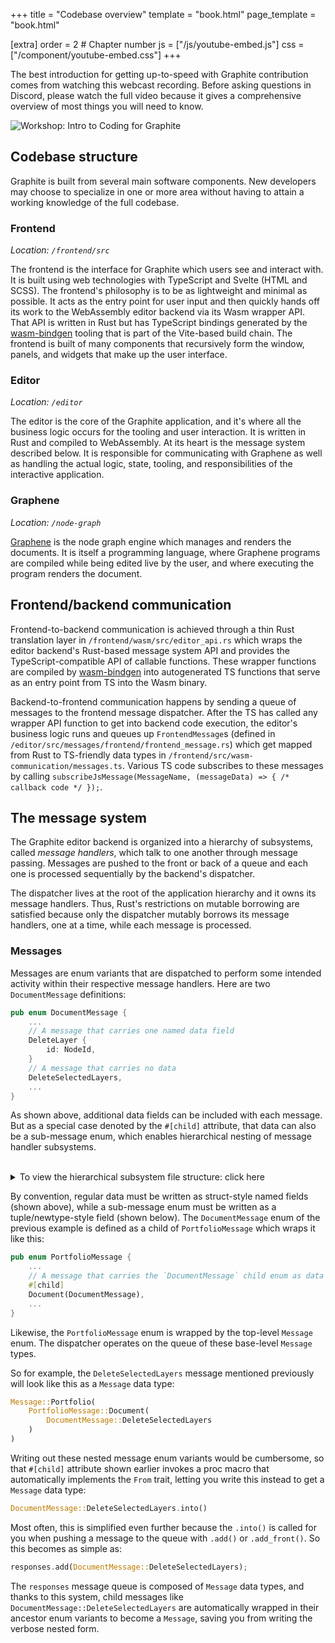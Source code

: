 +++
title = "Codebase overview"
template = "book.html"
page_template = "book.html"

[extra]
order = 2 # Chapter number
js = ["/js/youtube-embed.js"]
css = ["/component/youtube-embed.css"]
+++

The best introduction for getting up-to-speed with Graphite contribution comes from watching this webcast recording. Before asking questions in Discord, please watch the full video because it gives a comprehensive overview of most things you will need to know.

<div class="youtube-embed aspect-16x9">
	<img data-youtube-embed="vUzIeg8frh4" src="https://static.graphite.rs/content/volunteer/guide/workshop-intro-to-coding-for-graphite-youtube.avif" onerror="this.onerror = null; this.src = this.src.replace('.avif', '.png')" alt="Workshop: Intro to Coding for Graphite" />
</div>

<!-- ## Tech stack -->
<!-- - rustc: Compiler for node graph generics and custom nodes -->
<!-- - rust-gpu: Compiler backend to generate compute shaders from Rust source code -->
<!-- - wgpu: Portable graphics API for running compute shaders on desktop and web -->
<!-- - Tauri: lightweight desktop web UI shell while the backend runs natively (experimental) -->
<!-- - Vello: GPU-accelerated vector graphics renderer -->
<!-- - COSMIC Text: Text shaping and typesetting -->
<!-- - Wasmer or Wasmtime: Portable, sandboxed runtime for custom nodes -->
<!-- - Tokio: parallelized job execution in the node graph pipeline -->
<!-- - Xilem: High-performance native UI framework, to replace Tauri when ready -->

## Codebase structure

Graphite is built from several main software components. New developers may choose to specialize in one or more area without having to attain a working knowledge of the full codebase.

### Frontend

*Location: `/frontend/src`*

The frontend is the interface for Graphite which users see and interact with. It is built using web technologies with TypeScript and Svelte (HTML and SCSS). The frontend's philosophy is to be as lightweight and minimal as possible. It acts as the entry point for user input and then quickly hands off its work to the WebAssembly editor backend via its Wasm wrapper API. That API is written in Rust but has TypeScript bindings generated by the [wasm-bindgen](https://github.com/rustwasm/wasm-bindgen) tooling that is part of the Vite-based build chain. The frontend is built of many components that recursively form the window, panels, and widgets that make up the user interface.

### Editor

*Location: `/editor`*

The editor is the core of the Graphite application, and it's where all the business logic occurs for the tooling and user interaction. It is written in Rust and compiled to WebAssembly. At its heart is the message system described below. It is responsible for communicating with Graphene as well as handling the actual logic, state, tooling, and responsibilities of the interactive application.

### Graphene

*Location: `/node-graph`*

[Graphene](../graphene/) is the node graph engine which manages and renders the documents. It is itself a programming language, where Graphene programs are compiled while being edited live by the user, and where executing the program renders the document.

## Frontend/backend communication

Frontend-to-backend communication is achieved through a thin Rust translation layer in `/frontend/wasm/src/editor_api.rs` which wraps the editor backend's Rust-based message system API and provides the TypeScript-compatible API of callable functions. These wrapper functions are compiled by [wasm-bindgen](https://github.com/rustwasm/wasm-bindgen) into autogenerated TS functions that serve as an entry point from TS into the Wasm binary.

Backend-to-frontend communication happens by sending a queue of messages to the frontend message dispatcher. After the TS has called any wrapper API function to get into backend code execution, the editor's business logic runs and queues up `FrontendMessage`s (defined in `/editor/src/messages/frontend/frontend_message.rs`) which get mapped from Rust to TS-friendly data types in `/frontend/src/wasm-communication/messages.ts`. Various TS code subscribes to these messages by calling `subscribeJsMessage(MessageName, (messageData) => { /* callback code */ });`.

## The message system

The Graphite editor backend is organized into a hierarchy of subsystems, called *message handlers*, which talk to one another through message passing. Messages are pushed to the front or back of a queue and each one is processed sequentially by the backend's dispatcher.

The dispatcher lives at the root of the application hierarchy and it owns its message handlers. Thus, Rust's restrictions on mutable borrowing are satisfied because only the dispatcher mutably borrows its message handlers, one at a time, while each message is processed.

### Messages

Messages are enum variants that are dispatched to perform some intended activity within their respective message handlers. Here are two `DocumentMessage` definitions:
```rs
pub enum DocumentMessage {
	...
	// A message that carries one named data field
	DeleteLayer {
		id: NodeId,
	}
	// A message that carries no data
	DeleteSelectedLayers,
	...
}
```

As shown above, additional data fields can be included with each message. But as a special case denoted by the `#[child]` attribute, that data can also be a sub-message enum, which enables hierarchical nesting of message handler subsystems.

<br />
<details>
<summary>To view the hierarchical subsystem file structure: click here</summary>
<br />
<!--
Generated with:
cd editor/src/messages
tree -P '*_message.rs|*_message_handler.rs|*_tool.rs' --prune
Then the first line's "." was replaced with "messages"
-->

```
messages
├── broadcast
│   ├── broadcast_message.rs
│   └── broadcast_message_handler.rs
├── debug
│   ├── debug_message.rs
│   └── debug_message_handler.rs
├── dialog
│   ├── dialog_message.rs
│   ├── dialog_message_handler.rs
│   ├── export_dialog
│   │   ├── export_dialog_message.rs
│   │   └── export_dialog_message_handler.rs
│   ├── new_document_dialog
│   │   ├── new_document_dialog_message.rs
│   │   └── new_document_dialog_message_handler.rs
│   └── preferences_dialog
│       ├── preferences_dialog_message.rs
│       └── preferences_dialog_message_handler.rs
├── frontend
│   └── frontend_message.rs
├── globals
│   ├── globals_message.rs
│   └── globals_message_handler.rs
├── input_mapper
│   ├── input_mapper_message.rs
│   ├── input_mapper_message_handler.rs
│   └── key_mapping
│       ├── key_mapping_message.rs
│       └── key_mapping_message_handler.rs
├── input_preprocessor
│   ├── input_preprocessor_message.rs
│   └── input_preprocessor_message_handler.rs
├── layout
│   ├── layout_message.rs
│   └── layout_message_handler.rs
├── portfolio
│   ├── document
│   │   ├── document_message.rs
│   │   ├── document_message_handler.rs
│   │   ├── graph_operation
│   │   │   ├── graph_operation_message.rs
│   │   │   └── graph_operation_message_handler.rs
│   │   ├── navigation
│   │   │   ├── navigation_message.rs
│   │   │   └── navigation_message_handler.rs
│   │   ├── node_graph
│   │   │   ├── node_graph_message.rs
│   │   │   └── node_graph_message_handler.rs
│   │   ├── overlays
│   │   │   ├── overlays_message.rs
│   │   │   └── overlays_message_handler.rs
│   │   └── properties_panel
│   │       ├── properties_panel_message.rs
│   │       └── properties_panel_message_handler.rs
│   ├── menu_bar
│   │   ├── menu_bar_message.rs
│   │   └── menu_bar_message_handler.rs
│   ├── portfolio_message.rs
│   └── portfolio_message_handler.rs
├── preferences
│   ├── preferences_message.rs
│   └── preferences_message_handler.rs
├── tool
│   ├── tool_message.rs
│   ├── tool_message_handler.rs
│   ├── tool_messages
│   │   ├── artboard_tool.rs
│   │   ├── brush_tool.rs
│   │   ├── ellipse_tool.rs
│   │   ├── eyedropper_tool.rs
│   │   ├── fill_tool.rs
│   │   ├── freehand_tool.rs
│   │   ├── gradient_tool.rs
│   │   ├── imaginate_tool.rs
│   │   ├── line_tool.rs
│   │   ├── navigate_tool.rs
│   │   ├── path_tool.rs
│   │   ├── pen_tool.rs
│   │   ├── polygon_tool.rs
│   │   ├── rectangle_tool.rs
│   │   ├── select_tool.rs
│   │   ├── spline_tool.rs
│   │   └── text_tool.rs
│   └── transform_layer
│       ├── transform_layer_message.rs
│       └── transform_layer_message_handler.rs
└── workspace
    ├── workspace_message.rs
    └── workspace_message_handler.rs
```

<br />
</details>

By convention, regular data must be written as struct-style named fields (shown above), while a sub-message enum must be written as a tuple/newtype-style field (shown below). The `DocumentMessage` enum of the previous example is defined as a child of `PortfolioMessage` which wraps it like this:

```rs
pub enum PortfolioMessage {
	...
	// A message that carries the `DocumentMessage` child enum as data
	#[child]
	Document(DocumentMessage),
	...
}
```

Likewise, the `PortfolioMessage` enum is wrapped by the top-level `Message` enum. The dispatcher operates on the queue of these base-level `Message` types.

So for example, the `DeleteSelectedLayers` message mentioned previously will look like this as a `Message` data type:

```rs
Message::Portfolio(
	PortfolioMessage::Document(
		DocumentMessage::DeleteSelectedLayers
	)
)
```

Writing out these nested message enum variants would be cumbersome, so that `#[child]` attribute shown earlier invokes a proc macro that automatically implements the `From` trait, letting you write this instead to get a `Message` data type:

```rs
DocumentMessage::DeleteSelectedLayers.into()
```

Most often, this is simplified even further because the `.into()` is called for you when pushing a message to the queue with `.add()` or `.add_front()`. So this becomes as simple as:

```rs
responses.add(DocumentMessage::DeleteSelectedLayers);
```

The `responses` message queue is composed of `Message` data types, and thanks to this system, child messages like `DocumentMessage::DeleteSelectedLayers` are automatically wrapped in their ancestor enum variants to become a `Message`, saving you from writing the verbose nested form.
